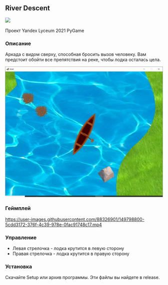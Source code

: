 ## River Descent

[![](https://tokei.rs/b1/github/TheMerret/RiverDescent)](https://github.com/TheMerret/RiverDescent)

Проект Yandex Lyceum 2021 PyGame

### Описание

Аркада с видом сверху, способная бросить вызов человеку.
Вам предстоит обойти все препятствия на реке, чтобы лодка осталась цела.

![Скриншот геймплея](https://github.com/TheMerret/RiverDescent/blob/master/presentation/gameplay/gameplay_screenshot.png?raw=true)

### Геймплей

https://user-images.githubusercontent.com/88326901/149798800-5cdd3172-376f-4c39-978e-0fac91748c17.mp4

### Управление

* Левая стрелочка - лодка крутится в левую сторону
* Правая стрелочка - лодка крутится в правую сторону


### Установка

Скачайте Setup или архив программы. Эти файлы вы найдете в release.
